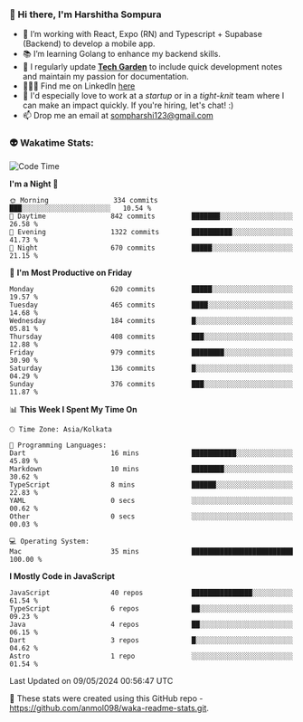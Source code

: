### 👋 Hi there, I'm Harshitha Sompura

- 🔧 I’m working with React, Expo (RN) and Typescript + Supabase (Backend) to develop a mobile app.
- 📚 I’m learning Golang to enhance my backend skills.
- 🌾 I regularly update **<u>[Tech Garden](https://tech-garden-hs.vercel.app/)</u>** to include quick development notes and maintain my passion for documentation.
- 👩🏻‍💻 Find me on LinkedIn <u>[here](https://www.linkedin.com/in/harshithasompura/)</u>
- 🐣 I'd especially love to work at a _startup_ or in a _tight-knit_ team where I can make an impact quickly. If you're hiring, let's chat! :)
- 📫 Drop me an email at [sompharshi123@gmail.com](mailto:sompharshi123@gmail.com)

### 👽 Wakatime Stats:
<!--START_SECTION:waka-->
![Code Time](http://img.shields.io/badge/Code%20Time-76%20hrs%2024%20mins-blue)

**I'm a Night 🦉** 

```text
🌞 Morning                334 commits         ███░░░░░░░░░░░░░░░░░░░░░░   10.54 % 
🌆 Daytime                842 commits         ███████░░░░░░░░░░░░░░░░░░   26.58 % 
🌃 Evening                1322 commits        ██████████░░░░░░░░░░░░░░░   41.73 % 
🌙 Night                  670 commits         █████░░░░░░░░░░░░░░░░░░░░   21.15 % 
```
📅 **I'm Most Productive on Friday** 

```text
Monday                   620 commits         █████░░░░░░░░░░░░░░░░░░░░   19.57 % 
Tuesday                  465 commits         ████░░░░░░░░░░░░░░░░░░░░░   14.68 % 
Wednesday                184 commits         █░░░░░░░░░░░░░░░░░░░░░░░░   05.81 % 
Thursday                 408 commits         ███░░░░░░░░░░░░░░░░░░░░░░   12.88 % 
Friday                   979 commits         ████████░░░░░░░░░░░░░░░░░   30.90 % 
Saturday                 136 commits         █░░░░░░░░░░░░░░░░░░░░░░░░   04.29 % 
Sunday                   376 commits         ███░░░░░░░░░░░░░░░░░░░░░░   11.87 % 
```


📊 **This Week I Spent My Time On** 

```text
🕑︎ Time Zone: Asia/Kolkata

💬 Programming Languages: 
Dart                     16 mins             ███████████░░░░░░░░░░░░░░   45.89 % 
Markdown                 10 mins             ████████░░░░░░░░░░░░░░░░░   30.62 % 
TypeScript               8 mins              ██████░░░░░░░░░░░░░░░░░░░   22.83 % 
YAML                     0 secs              ░░░░░░░░░░░░░░░░░░░░░░░░░   00.62 % 
Other                    0 secs              ░░░░░░░░░░░░░░░░░░░░░░░░░   00.03 % 

💻 Operating System: 
Mac                      35 mins             █████████████████████████   100.00 % 
```

**I Mostly Code in JavaScript** 

```text
JavaScript               40 repos            ███████████████░░░░░░░░░░   61.54 % 
TypeScript               6 repos             ██░░░░░░░░░░░░░░░░░░░░░░░   09.23 % 
Java                     4 repos             ██░░░░░░░░░░░░░░░░░░░░░░░   06.15 % 
Dart                     3 repos             █░░░░░░░░░░░░░░░░░░░░░░░░   04.62 % 
Astro                    1 repo              ░░░░░░░░░░░░░░░░░░░░░░░░░   01.54 % 
```




 Last Updated on 09/05/2024 00:56:47 UTC
<!--END_SECTION:waka-->

👀 These stats were created using this GitHub repo - https://github.com/anmol098/waka-readme-stats.git. 
